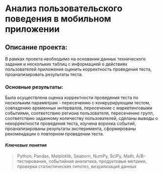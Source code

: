 # Анализ пользовательского поведения в мобильном приложении

## Описание проекта: 
В рамках проекта необходимо на основании данных технического задания и нескольких таблиц с информацией о действиях пользователей приложения оценить корректность проведения теста, проанализировать результаты теста.

### Основные результаты:
Была осуществлена оценка корректности проведения теста по нескольким параметрам - пересечению с конкрурирующим тестом, совпадению временных интервалов, пересечение с маркетинговыми событиями, соответствию региона пользователя, пересечению групп, соответствию заданному количеству пользователей, сделаны выводы о некорректности проведения теста, изучена воронка событий, проанализированы результаты эксперимента, сформированы рекомендации о повторном проведении теста.

#### _Ключевые понятия_
> Python, Pandas, Matplotlib, Seaborn, NumPy, SciPy, Math, A/B-тестирование, событийная аналитика, продуктовые метрики, проверка статистических гипотез, визуализация данных